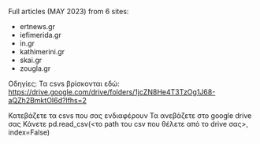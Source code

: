 Full articles (MAY 2023) from 6 sites:

- ertnews.gr
- iefimerida.gr
- in.gr
- kathimerini.gr
- skai.gr
- zougla.gr

Οδηγίες: Τα csvs βρίσκονται εδώ: https://drive.google.com/drive/folders/1jcZN8He4T3TzOg1J68-aQZh2BmktOI6d?lfhs=2 

Κατεβάζετε τα csvs που σας ενδιαφέρουν
Τα ανεβάζετε στο google drive σας
Κάνετε pd.read_csv(<το path του csv που θέλετε από το drive σας>, index=False) 

